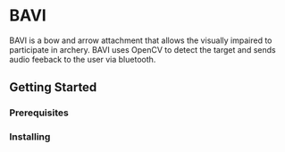# BAVI

BAVI is a bow and arrow attachment that allows the visually impaired to participate in archery. BAVI uses OpenCV to detect the target and sends audio feeback to the user via bluetooth.  


## Getting Started

### Prerequisites 

### Installing




